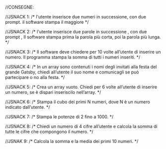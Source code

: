 //CONSEGNE:

//JSNACK 1:
/*
 l'utente inserisce due numeri in successione, con due prompt. il software stampa il maggiore
*/


//JSNACK 2:
/*
l'utente inserisce due parole in successione , con due prompt , Il software stampa prima la parola più corta, poi la parola più lunga.
*/


//JSNACK 3: 
/*
Il software deve chiedere per 10 volte all’utente di inserire un numero. Il programma stampa la somma di tutti i numeri inseriti.
*/


//JSNACK 4:
/*
In un array sono contenuti i nomi degli invitati alla festa del grande
Gatsby, chiedi all’utente il suo nome e comunicagli se può partecipare o
no alla festa.
*/


//JSNACK 5:
/*
Crea un array vuoto.
Chiedi per 6 volte all’utente di inserire un numero,
se è dispari inseriscilo nell’array.
*/


//JSNACK 6:
/*
Stampa il cubo dei primi N numeri,
dove N è un numero indicato dall’utente.
*/


//JSNACK 7:
/*
Stampa le potenze di 2 fino a 1000.
*/


//JSNACK 8:
/*
Chiedi un numero di 4 cifre all’utente
e calcola la somma di tutte le cifre che compongono il numero.
*/


//JSNAK 9:
/*
Calcola la somma e la media dei primi 10 numeri.
*/